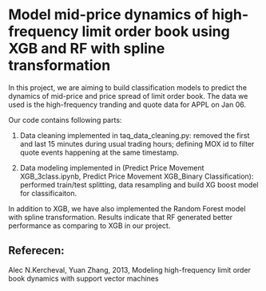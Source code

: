 # Model mid-price dynamics of high-frequency limit order book using XGB and RF with spline transformation

In this project, we are aiming to build classification models to predict the dynamics of mid-price and price spread of limit order book. The data we used is the high-frequency tranding and quote data for APPL on Jan 06. 

Our code contains following parts:
1. Data cleaning implemented in taq_data_cleaning.py: removed the first and last 15 minutes during usual trading hours; defining MOX id to filter quote events happening at the same timestamp. 

2. Data modeling implemented in (Predict Price Movement XGB_3class.ipynb, Predict Price Movement XGB_Binary Classification): performed train/test splitting, data resampling and build XG boost model for classificaiton.

In addition to XGB, we have also implemented the Random Forest model with spline transformation. Results indicate that RF generated better performance as comparing to XGB in our project.

## Referecen:

Alec N.Kercheval, Yuan Zhang, 2013, Modeling high-frequency limit order book dynamics with support vector machines
